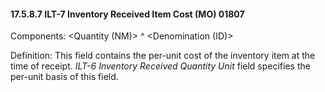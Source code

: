 #### 17.5.8.7 ILT-7 Inventory Received Item Cost (MO) 01807

Components: &lt;Quantity (NM)> ^ &lt;Denomination (ID)>

Definition: This field contains the per-unit cost of the inventory item at the time of receipt. _ILT-6 Inventory Received Quantity Unit_ field specifies the per-unit basis of this field.
